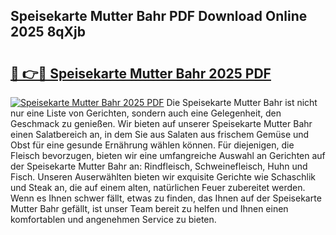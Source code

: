## Speisekarte Mutter Bahr PDF Download Online 2025 8qXjb

# <h2><a href="http://gc9n3sn.nevu.top/?p=Speisekarte+Mutter+Bahr">🔗 👉🔴 Speisekarte Mutter Bahr 2025 PDF</a></h2>

[![Speisekarte Mutter Bahr 2025 PDF](https://i.imgur.com/dBaPXMq.png)](http://gc9n3sn.nevu.top/?p=Speisekarte+Mutter+Bahr)
Die Speisekarte Mutter Bahr ist nicht nur eine Liste von Gerichten, sondern auch eine Gelegenheit, den Geschmack zu genießen. Wir bieten auf unserer Speisekarte Mutter Bahr einen Salatbereich an, in dem Sie aus Salaten aus frischem Gemüse und Obst für eine gesunde Ernährung wählen können. Für diejenigen, die Fleisch bevorzugen, bieten wir eine umfangreiche Auswahl an Gerichten auf der Speisekarte Mutter Bahr an: Rindfleisch, Schweinefleisch, Huhn und Fisch. Unseren Auserwählten bieten wir exquisite Gerichte wie Schaschlik und Steak an, die auf einem alten, natürlichen Feuer zubereitet werden. Wenn es Ihnen schwer fällt, etwas zu finden, das Ihnen auf der Speisekarte Mutter Bahr gefällt, ist unser Team bereit zu helfen und Ihnen einen komfortablen und angenehmen Service zu bieten.

